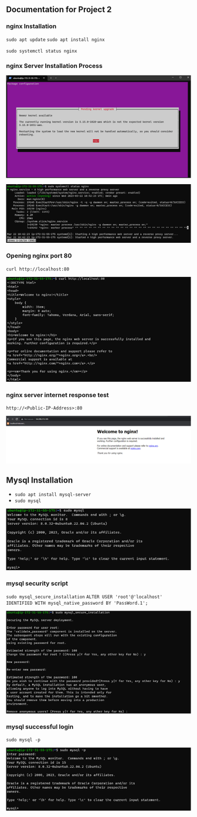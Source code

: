 ## **Documentation for Project 2**

### nginx Installation 

`sudo apt update`
`sudo apt install nginx`

`sudo systemctl status nginx`

### nginx Server Installation Process
![nginx-server-Installation-process](./Images/nginx-installation-process.png)

![nginx-server-Installation-success](./Images/nginx-successful-installation.png)

### Opening nginx port 80
`curl http://localhost:80`

![nginx-port80-opening](./Images/nginx-port80-opening.png)

### nginx server internet response test
`http://<Public-IP-Address>:80`

![nginx-Internet-test](./Images/nginx-port80-activation.png)

## **Mysql Installation**
- `sudo apt install mysql-server`
- `sudo mysql`

![sql-server-installation-success](./Images/mysql-connection-success.png)

### mysql security script 
`sudo mysql_secure_installation`
`ALTER USER 'root'@'localhost' IDENTIFIED WITH mysql_native_password BY 'PassWord.1';`

![sql-server-security-script](./Images/security-script.png)

### mysql successful login
`sudo mysql -p`

![sql-server-login-success](./Images/mysql-login-success.png)